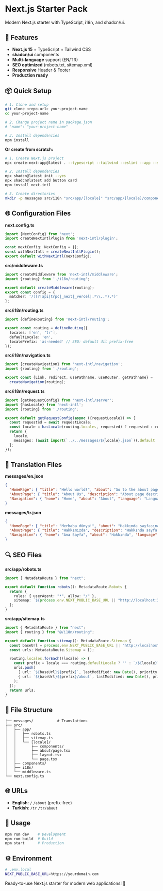 # Next.js Starter Pack

Modern Next.js starter with TypeScript, i18n, and shadcn/ui.

## 🚀 Features

- **Next.js 15** + TypeScript + Tailwind CSS
- **shadcn/ui** components
- **Multi-language** support (EN/TR)
- **SEO optimized** (robots.txt, sitemap.xml)
- **Responsive** Header & Footer
- **Production ready**

## 📦 Quick Setup

```bash
# 1. Clone and setup
git clone <repo-url> your-project-name
cd your-project-name

# 2. Change project name in package.json
# "name": "your-project-name"

# 3. Install dependencies
npm install
```

**Or create from scratch:**

```bash
# 1. Create Next.js project
npx create-next-app@latest . --typescript --tailwind --eslint --app --src-dir --import-alias "@/*" --yes

# 2. Install dependencies
npx shadcn@latest init --yes
npx shadcn@latest add button card
npm install next-intl

# 3. Create directories
mkdir -p messages src/i18n "src/app/[locale]" "src/app/[locale]/components"
```

## 🌐 Configuration Files

**next.config.ts**
```typescript
import {NextConfig} from 'next';
import createNextIntlPlugin from 'next-intl/plugin';

const nextConfig: NextConfig = {};
const withNextIntl = createNextIntlPlugin();
export default withNextIntl(nextConfig);
```

**src/middleware.ts**
```typescript
import createMiddleware from 'next-intl/middleware';
import {routing} from './i18n/routing';

export default createMiddleware(routing);
export const config = {
  matcher: '/((?!api|trpc|_next|_vercel|.*\\..*).*)'
};
```

**src/i18n/routing.ts**
```typescript
import {defineRouting} from 'next-intl/routing';

export const routing = defineRouting({
  locales: ['en', 'tr'],
  defaultLocale: 'en',
  localePrefix: 'as-needed' // SEO: default dil prefix-free
});
```

**src/i18n/navigation.ts**
```typescript
import {createNavigation} from 'next-intl/navigation';
import {routing} from './routing';

export const {Link, redirect, usePathname, useRouter, getPathname} =
  createNavigation(routing);
```

**src/i18n/request.ts**
```typescript
import {getRequestConfig} from 'next-intl/server';
import {hasLocale} from 'next-intl';
import {routing} from './routing';

export default getRequestConfig(async ({requestLocale}) => {
  const requested = await requestLocale;
  const locale = hasLocale(routing.locales, requested) ? requested : routing.defaultLocale;
  return {
    locale,
    messages: (await import(`../../messages/${locale}.json`)).default
  };
});
```

## 📝 Translation Files

**messages/en.json**
```json
{
  "HomePage": { "title": "Hello world!", "about": "Go to the about page" },
  "AboutPage": { "title": "About Us", "description": "About page description", "backHome": "Back to Home" },
  "Navigation": { "home": "Home", "about": "About", "language": "Language" }
}
```

**messages/tr.json**
```json
{
  "HomePage": { "title": "Merhaba dünya!", "about": "Hakkında sayfasına git" },
  "AboutPage": { "title": "Hakkımızda", "description": "Hakkında sayfa açıklaması", "backHome": "Ana Sayfaya Dön" },
  "Navigation": { "home": "Ana Sayfa", "about": "Hakkında", "language": "Dil" }
}
```

## 🔍 SEO Files

**src/app/robots.ts**
```typescript
import { MetadataRoute } from "next";

export default function robots(): MetadataRoute.Robots {
  return {
    rules: { userAgent: "*", allow: "/" },
    sitemap: `${process.env.NEXT_PUBLIC_BASE_URL || "http://localhost:3000"}/sitemap.xml`,
  };
}
```

**src/app/sitemap.ts**
```typescript
import { MetadataRoute } from "next";
import { routing } from "@/i18n/routing";

export default function sitemap(): MetadataRoute.Sitemap {
  const baseUrl = process.env.NEXT_PUBLIC_BASE_URL || "http://localhost:3000";
  const urls: MetadataRoute.Sitemap = [];

  routing.locales.forEach((locale) => {
    const prefix = locale === routing.defaultLocale ? "" : `/${locale}`;
    urls.push(
      { url: `${baseUrl}${prefix}`, lastModified: new Date(), priority: 1 },
      { url: `${baseUrl}${prefix}/about`, lastModified: new Date(), priority: 0.8 }
    );
  });
  return urls;
}
```

## 📁 File Structure

```
├── messages/           # Translations
├── src/
│   ├── app/
│   │   ├── robots.ts
│   │   ├── sitemap.ts
│   │   └── [locale]/
│   │       ├── components/
│   │       ├── about/page.tsx
│   │       ├── layout.tsx
│   │       └── page.tsx
│   ├── components/
│   ├── i18n/
│   └── middleware.ts
└── next.config.ts
```

## 🌐 URLs

- **English**: `/` `/about` (prefix-free)
- **Turkish**: `/tr` `/tr/about`

## 🚀 Usage

```bash
npm run dev    # Development
npm run build  # Build
npm start      # Production
```

## ⚙️ Environment

```bash
# .env.local
NEXT_PUBLIC_BASE_URL=https://yourdomain.com
```

Ready-to-use Next.js starter for modern web applications! 🎉